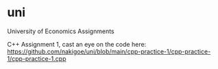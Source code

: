 # uni
University of Economics Assignments

C++ Assignment 1, cast an eye on the code here: https://github.com/nakigoe/uni/blob/main/cpp-practice-1/cpp-practice-1/cpp-practice-1.cpp
